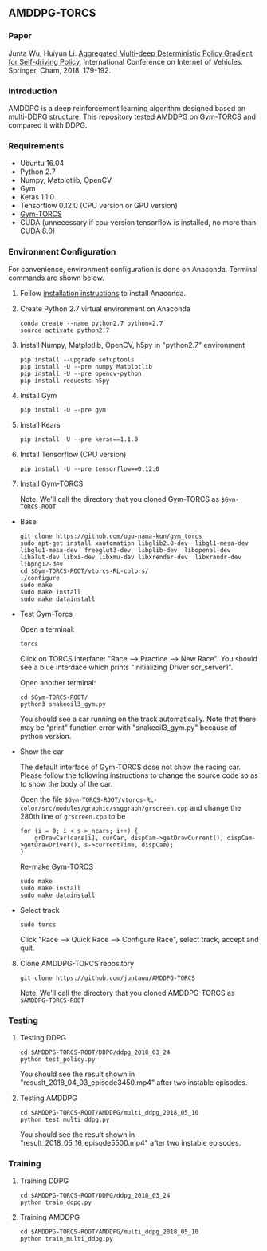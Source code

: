 ## AMDDPG-TORCS


### Paper
Junta Wu, Huiyun Li. [Aggregated Multi-deep Deterministic Policy Gradient for Self-driving Policy](https://link.springer.com/chapter/10.1007/978-3-030-05081-8_13), International Conference on Internet of Vehicles. Springer, Cham, 2018: 179-192.


### Introduction 
AMDDPG is a deep reinforcement learning algorithm designed based on multi-DDPG structure. This repository tested AMDDPG on [Gym-TORCS](https://github.com/ugo-nama-kun/gym_torcs) and compared it with DDPG.


### Requirements
- Ubuntu 16.04
- Python 2.7
- Numpy, Matplotlib, OpenCV
- Gym
- Keras 1.1.0
- Tensorflow 0.12.0 (CPU version or GPU version)
- [Gym-TORCS](https://github.com/ugo-nama-kun/gym_torcs)
- CUDA (unnecessary if cpu-version tensorflow is installed, no more than CUDA 8.0)



### Environment Configuration
For convenience, environment configuration is done on Anaconda. Terminal commands are shown below.

1. Follow [installation instructions](https://www.anaconda.com/distribution/) to install Anaconda.

2. Create Python 2.7 virtual environment on Anaconda
    ```Shell
    conda create --name python2.7 python=2.7
    source activate python2.7
    ```
    
3. Install Numpy, Matplotlib, OpenCV, h5py in "python2.7" environment
    ```Shell
    pip install --upgrade setuptools
    pip install -U --pre numpy Matplotlib
    pip install -U --pre opencv-python
    pip install requests h5py
    ```

4. Install Gym
    ```Shell
    pip install -U --pre gym
    ```
    
5. Install Kears
    ```Shell
    pip install -U --pre keras==1.1.0
    ```

6. Install Tensorflow (CPU version)
    ```Shell
    pip install -U --pre tensorflow==0.12.0
    ```

7. Install Gym-TORCS

    Note: We'll call the directory that you cloned Gym-TORCS as `$Gym-TORCS-ROOT`

- Base
    
    ```Shell
    git clone https://github.com/ugo-nama-kun/gym_torcs
    sudo apt-get install xautomation libglib2.0-dev  libgl1-mesa-dev libglu1-mesa-dev  freeglut3-dev  libplib-dev  libopenal-dev libalut-dev libxi-dev libxmu-dev libxrender-dev  libxrandr-dev libpng12-dev 
    cd $Gym-TORCS-ROOT/vtorcs-RL-colors/
    ./configure
    sudo make 
    sudo make install
    sudo make datainstall
    ```
    
- Test Gym-Torcs
    
    Open a terminal:
    
    ```
    torcs
    ```
    
    Click on TORCS interface: "Race –> Practice –> New Race". You should see a blue interdace which prints "Initializing Driver scr_server1".
    
    Open another terminal:
    
    ```
    cd $Gym-TORCS-ROOT/
    python3 snakeoil3_gym.py
    ```
    You should see a car running on the track automatically. Note that there may be “print" function error with "snakeoil3_gym.py" because of python version.
    
    
- Show the car
    
    The default interface of Gym-TORCS dose not show the racing car. Please follow the following instructions to change the source code so as to show the body of the car.
    
    Open the file `$Gym-TORCS-ROOT/vtorcs-RL-color/src/modules/graphic/ssggraph/grscreen.cpp` and change the 280th line of `grscreen.cpp` to be
    ```Shell
    for (i = 0; i < s->_ncars; i++) {
        grDrawCar(cars[i], curCar, dispCam->getDrawCurrent(), dispCam->getDrawDriver(), s->currentTime, dispCam);
    }
    ```
    
    Re-make Gym-TORCS
    ```Shell
    sudo make 
    sudo make install
    sudo make datainstall
    ```
    
- Select track
    
    ```
    sudo torcs
    ```
    Click "Race –> Quick Race –> Configure Race", select track, accept and quit.
    

    
8. Clone AMDDPG-TORCS repository
    ```Shell
    git clone https://github.com/juntawu/AMDDPG-TORCS
    ```
    Note: We'll call the directory that you cloned AMDDPG-TORCS as `$AMDDPG-TORCS-ROOT`



### Testing

1. Testing DDPG
    ```Shell
    cd $AMDDPG-TORCS-ROOT/DDPG/ddpg_2018_03_24
    python test_policy.py
    ```
    You should see the result shown in "resuslt_2018_04_03_episode3450.mp4" after two instable episodes.

2. Testing AMDDPG
    ```Shell
    cd $AMDDPG-TORCS-ROOT/AMDDPG/multi_ddpg_2018_05_10
    python test_multi_ddpg.py
    ```
    You should see the result shown in "result_2018_05_16_episode5500.mp4" after two instable episodes.



### Training

1. Training DDPG
    ```Shell
    cd $AMDDPG-TORCS-ROOT/DDPG/ddpg_2018_03_24
    python train_ddpg.py
    ```

2. Training AMDDPG
    ```Shell
    cd $AMDDPG-TORCS-ROOT/AMDDPG/multi_ddpg_2018_05_10
    python train_multi_ddpg.py
    ```
